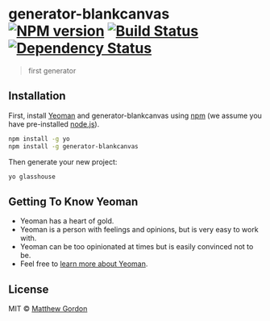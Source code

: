 # generator-blankcanvas [![NPM version][npm-image]][npm-url] [![Build Status][travis-image]][travis-url] [![Dependency Status][daviddm-image]][daviddm-url]
> first generator

## Installation

First, install [Yeoman](http://yeoman.io) and generator-blankcanvas using [npm](https://www.npmjs.com/) (we assume you have pre-installed [node.js](https://nodejs.org/)).

```bash
npm install -g yo
npm install -g generator-blankcanvas
```

Then generate your new project:

```bash
yo glasshouse
```

## Getting To Know Yeoman

 * Yeoman has a heart of gold.
 * Yeoman is a person with feelings and opinions, but is very easy to work with.
 * Yeoman can be too opinionated at times but is easily convinced not to be.
 * Feel free to [learn more about Yeoman](http://yeoman.io/).

## License

MIT © [Matthew Gordon](mgordon.co)


[npm-image]: https://badge.fury.io/js/generator-blankcanvas.svg
[npm-url]: https://npmjs.org/package/generator-blankcanvas
[travis-image]: https://travis-ci.org//generator-blankcanvas.svg?branch=master
[travis-url]: https://travis-ci.org//generator-blankcanvas
[daviddm-image]: https://david-dm.org//generator-blankcanvas.svg?theme=shields.io
[daviddm-url]: https://david-dm.org//generator-blankcanvas
